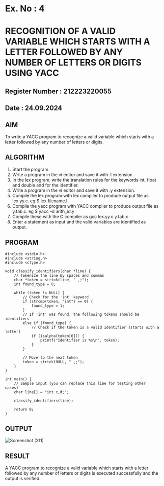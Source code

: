 # Ex. No : 4	
# RECOGNITION OF A VALID VARIABLE WHICH STARTS WITH A LETTER FOLLOWED BY ANY NUMBER OF LETTERS OR DIGITS USING YACC
## Register Number : 212223220055
## Date : 24.09.2024

## AIM   
To write a YACC program to recognize a valid variable which starts with a letter followed by any number of letters or digits.

## ALGORITHM
1.	Start the program.
2.	Write a program in the vi editor and save it with .l extension.
3.	In the lex program, write the translation rules for the keywords int, float and double and for the identifier.
4.	Write a program in the vi editor and save it with .y extension.
5.	Compile the lex program with lex compiler to produce output file as lex.yy.c. eg $ lex filename.l
6.	Compile the yacc program with YACC compiler to produce output file as y.tab.c. eg $ yacc –d arith_id.y
7.	Compile these with the C compiler as gcc lex.yy.c y.tab.c
8.	Enter a statement as input and the valid variables are identified as output.

## PROGRAM
```
#include <stdio.h>
#include <string.h>
#include <ctype.h>

void classify_identifiers(char *line) {
    // Tokenize the line by spaces and commas
    char *token = strtok(line, " ,;");
    int found_type = 0;

    while (token != NULL) {
        // Check for the 'int' keyword
        if (strcmp(token, "int") == 0) {
            found_type = 1;
        } 
        // If 'int' was found, the following tokens should be identifiers
        else if (found_type) {
            // Check if the token is a valid identifier (starts with a letter)
            if (isalpha(token[0])) {
                printf("Identifier is %s\n", token);
            }
        }
        
        // Move to the next token
        token = strtok(NULL, " ,;");
    }
}

int main() {
    // Sample input (you can replace this line for testing other cases)
    char line[] = "int c,d;";

    classify_identifiers(line);

    return 0;
}
```


## OUTPUT 
![Screenshot (211)](https://github.com/user-attachments/assets/28dbe5bc-cb08-4043-8428-91ef0527b7f9)


## RESULT
A  YACC program to recognize a valid variable which starts with a letter followed by any number of letters or digits is executed successfully and the output is verified.


